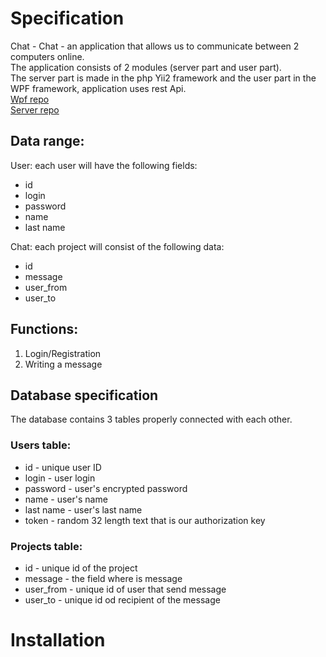 # Specification
Chat - Chat - an application that allows us to communicate between 2 computers online.<br>
The application consists of 2 modules (server part and user part).<br>
The server part is made in the php Yii2 framework and the user part in the WPF framework, application uses rest Api.<br>
[Wpf repo](https://github.com/novy213/todo-user) <br>
[Server repo](https://github.com/novy213/todo-server) <br>
## Data range:
User: each user will have the following fields:<br>
- id
- login
- password
- name
- last name

Chat: each project will consist of the following data:
- id
- message
- user_from
- user_to

## Functions:
1. Login/Registration
2. Writing a message

## Database specification
The database contains 3 tables properly connected with each other.
### Users table:
- id - unique user ID
- login - user login
- password - user's encrypted password
- name - user's name
- last name - user's last name
- token - random 32 length text that is our authorization key
### Projects table:
- id - unique id of the project
- message - the field where is message
- user_from - unique id of user that send message
- user_to - unique id od recipient of the message
# Installation
